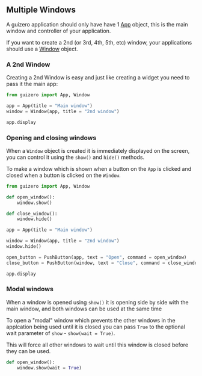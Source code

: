 ## Multiple Windows

A guizero application should only have have 1 [App](app.md) object, this is the main window and controller of your application.

If you want to create a 2nd (or 3rd, 4th, 5th, etc) window, your applications should use a [Window](window.md) object.

### A 2nd Window

Creating a 2nd Window is easy and just like creating a widget you need to pass it the main app:

```python
from guizero import App, Window

app = App(title = "Main window")
window = Window(app, title = "2nd window")

app.display

```

### Opening and closing windows

When a `Window` object is created it is immediately displayed on the screen, you can control it using the `show()` and `hide()` methods.

To make a window which is shown when a button on the `App` is clicked and closed when a button is clicked on the `Window`.

```python
from guizero import App, Window

def open_window():
    window.show()

def close_window():
    window.hide()

app = App(title = "Main window")

window = Window(app, title = "2nd window")
window.hide()

open_button = PushButton(app, text = "Open", command = open_window)
close_button = PushButton(window, text = "Close", command = close_window)

app.display
```

### Modal windows

When a window is opened using `show()` it is opening side by side with the main window, and both windows can be used at the same time 

To open a "modal" window which prevents the other windows in the applcation being used until it is closed you can pass `True` to the optional wait parameter of `show` - `show(wait = True)`.

This will force all other windows to wait until this window is closed before they can be used.

```python
def open_window():
    window.show(wait = True)
```
